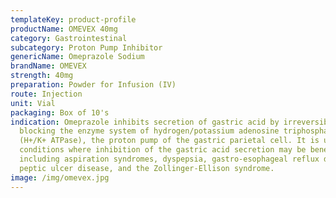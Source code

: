 ```yaml
---
templateKey: product-profile
productName: OMEVEX 40mg
category: Gastrointestinal
subcategory: Proton Pump Inhibitor
genericName: Omeprazole Sodium
brandName: OMEVEX
strength: 40mg
preparation: Powder for Infusion (IV)
route: Injection
unit: Vial
packaging: Box of 10's
indication: Omeprazole inhibits secretion of gastric acid by irreversibly
  blocking the enzyme system of hydrogen/potassium adenosine triphosphatase
  (H+/K+ ATPase), the proton pump of the gastric parietal cell. It is used in
  conditions where inhibition of the gastric acid secretion may be beneficial
  including aspiration syndromes, dyspepsia, gastro-esophageal reflux disease,
  peptic ulcer disease, and the Zollinger-Ellison syndrome.
image: /img/omevex.jpg
---
```

